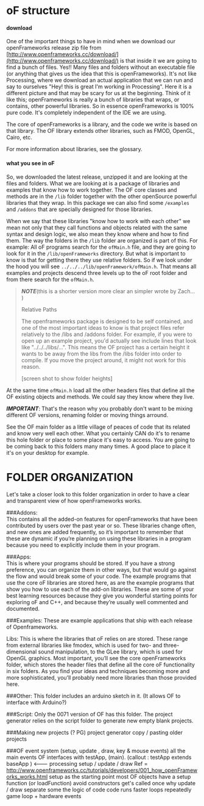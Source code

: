 

# oF structure

#### download

One of the important things to have in mind when we download our openFrameworks release zip file from [http://www.openframeworks.cc/download/](http://www.openframeworks.cc/download/) is that inside it we are going to find a bunch of files. Yes!! Many files and folders without an executable file (or anything that gives us the idea that this is openFrameworks). It's not like Processing, where we download an actual application that we can run and say to ourselves "Hey! this is great I'm working in Processing". 
Here it is a different picture and that may be scary for us at the beginning. Think of it like this; openFrameworks is really a bunch of libraries that wraps, or contains, other powerful libraries. So in essence openFrameworks is 100% pure code. It's completely independent of the IDE we are using.  

The core of openFrameworks is a library, and the code we write is based on that library.  The OF library extends other libraries, such as FMOD, OpenGL, Cairo, etc.  

For more information about libraries, see the glossary.

#### what you see in oF

So, we downloaded the latest release, unzipped it and are looking at the files and folders. What we are looking at is a package of libraries and examples that know how to work together. The OF core classes and methods are in the ```/lib``` folder together with the other openSource powerful libraries that they wrap. In this package we can also find some ```/examples``` and ```/addons``` that are specially designed for those libraries. 

When we say that these libraries "know how to work with each other" we mean not only that they call functions and objects related with the same syntax and design logic, we also mean they know where and how to find them. The way the folders in the ```/lib``` folder are organized is part of this. For example: All oF programs search for the ```ofMain.h``` file, and they are going to look for it in the ```/lib/openFrameworks``` directory. But what is important to know is that for getting there they use relative folders. So if we look under the hood you will see ```../../../lib/openFramework/ofMain.h```. That means all examples and projects descend three levels up to the oF root folder and from there search for the ```ofMain.h```.


> ***NOTE***(this is a shorter version more clear an simpler wrote by Zach… )
> 
> Relative Paths
> 
> The openframeworks package is designed to be self contained, and one of the most important ideas to know is that project files refer relatively to the /libs and /addons folder.  For example, if you were to open up an example project, you'd actually see include lines that look like "../../../libs/...".  This means the OF project has a certain height it wants to be away from the libs from the /libs folder into order to compile.  If you move the project around, it might not work for this reason. 
> 
> [screen shot to show folder heights]

At the same time ```ofMain.h``` load all the other headers files that define all the OF existing objects and methods. We could say they know where they live.

***IMPORTANT***: That's the reason why you probably don't want to be mixing different OF versions, renaming folder or moving things arround.
 
See the OF main folder as a little village of peaces of code that its related and know very well each other. What you certainly CAN do it's to rename this hole folder or place to some place it's easy to access. You are going to be coming back to this folders many many times.
A good place to place it it's on your desktop for example.


# FOLDER ORGANIZATION
Let's take a closer look to this folder organization in order to have a clear and transparent view of how openFrameworks works.

###Addons:  
This contains all the added-on features for openFrameworks that have been contributed
by users over the past year or so. These libraries change often, and new
ones are added frequently, so it’s important to remember that these are dynamic
if you’re planning on using these libraries in a program because you need to explicitly
include them in your program.

###Apps:  
This is where your programs should be stored. If you have a strong preference, you
can organize them in other ways, but that would go against the flow and would
break some of your code. The example programs that use the core oF libraries are
stored here, as are the example programs that show you how to use each of the
add-on libraries. These are some of your best learning resources because they give
you wonderful starting points for exploring oF and C++, and because they’re usually
well commented and documented.

###Examples: 
These are example applications that ship with each release of Openframeworks. 

Libs: This is where the libraries that oF relies on are stored. These range from external
libraries like fmodex, which is used for two- and three-dimensional sound manipulation,
to the GLee library, which is used for OpenGL graphics. Most important,
you’ll see the core openFrameworks  folder, which stores the header files that define
all the core oF functionality in six folders. As you find your ideas and techniques
becoming more and more sophisticated, you’ll probably need more libraries than
those provided here. 

###Other: 
This folder includes an arduino sketch in it. (It allows OF to interface with Arduino?)

###Script:
Only the 0071 version of OF has this folder. The project generator relies on the script folder to generate new empty blank projects.


###Making new projects (? PG)
project generator
copy / pasting older projects
 
###OF event system (setup, update , draw, key & mouse events) 
all the main events
OF interfaces with testApp, (main).
(callout : testApp extends baseApp ) <--- processing 
setup / update / draw Ref = http://www.openframeworks.cc/tutorials/developers/001_how_openFrameworks_works.html
setup as the starting point
most OF objects have a setup function (or loadFunction)
avoid constructors
get's called once
why update / draw 
separate some the logic of code
code runs faster
loops repeatedly
game loop + hardware events